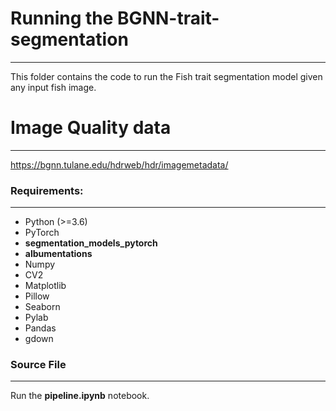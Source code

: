 # Running the BGNN-trait-segmentation
--------------------------
This folder contains the code to run the Fish trait segmentation model given any input fish image.

# Image Quality data
--------------------
https://bgnn.tulane.edu/hdrweb/hdr/imagemetadata/

### Requirements:
------------------
- Python (>=3.6)
- PyTorch
- **segmentation_models_pytorch**
- **albumentations**
- Numpy
- CV2
- Matplotlib
- Pillow
- Seaborn
- Pylab
- Pandas
- gdown

### Source File
----------------
Run the **pipeline.ipynb** notebook.

